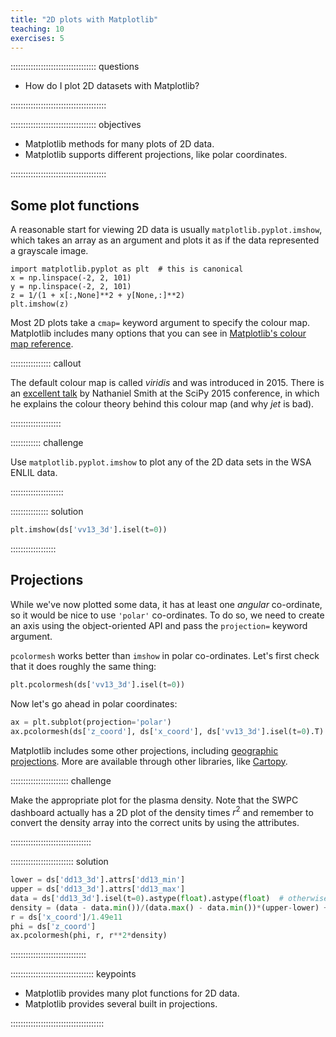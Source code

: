 ```yaml
---
title: "2D plots with Matplotlib"
teaching: 10
exercises: 5
---
```


:::::::::::::::::::::::::::::::::: questions

- How do I plot 2D datasets with Matplotlib?

::::::::::::::::::::::::::::::::::::::

:::::::::::::::::::::::::::::::::: objectives

- Matplotlib methods for many plots of 2D data.
- Matplotlib supports different projections, like polar coordinates.

::::::::::::::::::::::::::::::::::::::

## Some plot functions

A reasonable start for viewing 2D data is usually
`matplotlib.pyplot.imshow`, which takes an array as an argument and plots
it as if the data represented a grayscale image.
```python3
import matplotlib.pyplot as plt  # this is canonical
x = np.linspace(-2, 2, 101)
y = np.linspace(-2, 2, 101)
z = 1/(1 + x[:,None]**2 + y[None,:]**2)
plt.imshow(z)
```
Most 2D plots take a `cmap=` keyword argument to specify the colour map.
Matplotlib includes many options that you can see in
[Matplotlib's colour map reference](https://matplotlib.org/stable/users/explain/colors/colormaps.html).

:::::::::::::::: callout

The default colour map is called *viridis* and was introduced in 2015.
There is an [excellent talk](https://www.youtube.com/watch?v=xAoljeRJ3lU)
by Nathaniel Smith at the SciPy 2015 conference, in which he explains
the colour theory behind this colour map (and why *jet* is bad).

::::::::::::::::::::

:::::::::::: challenge

Use `matplotlib.pyplot.imshow` to plot any of the 2D data sets in the WSA ENLIL data.

:::::::::::::::::::::

::::::::::::::: solution

```python
plt.imshow(ds['vv13_3d'].isel(t=0))
```

::::::::::::::::::

## Projections

While we've now plotted some data, it has at least one *angular* co-ordinate,
so it would be nice to use `'polar'` co-ordinates.
To do so, we need to create an axis using the object-oriented API
and pass the `projection=` keyword argument.

`pcolormesh` works better than `imshow` in polar co-ordinates.
Let's first check that it does roughly the same thing:

```python
plt.pcolormesh(ds['vv13_3d'].isel(t=0))
```

Now let's go ahead in polar coordinates:

```python
ax = plt.subplot(projection='polar')
ax.pcolormesh(ds['z_coord'], ds['x_coord'], ds['vv13_3d'].isel(t=0).T)
```

Matplotlib includes some other projections, including
[geographic projections](https://matplotlib.org/stable/gallery/subplots_axes_and_figures/geo_demo.html).
More are available through other libraries, like [Cartopy](https://scitools.org.uk/cartopy/).

::::::::::::::::::::::: challenge

Make the appropriate plot for the plasma density.
Note that the SWPC dashboard actually has a 2D plot of the density times $r^2$
and remember to convert the density array into the correct units by using the attributes.

::::::::::::::::::::::::::::::::

::::::::::::::::::::::::: solution

```python
lower = ds['dd13_3d'].attrs['dd13_min']
upper = ds['dd13_3d'].attrs['dd13_max']
data = ds['dd13_3d'].isel(t=0).astype(float).astype(float)  # otherwise max-min overflows
density = (data - data.min())/(data.max() - data.min())*(upper-lower) + lower
r = ds['x_coord']/1.49e11
phi = ds['z_coord']
ax.pcolormesh(phi, r, r**2*density)
```

::::::::::::::::::::::::::::::

::::::::::::::::::::::::::::::::: keypoints

- Matplotlib provides many plot functions for 2D data.
- Matplotlib provides several built in projections.

:::::::::::::::::::::::::::::::::::::
